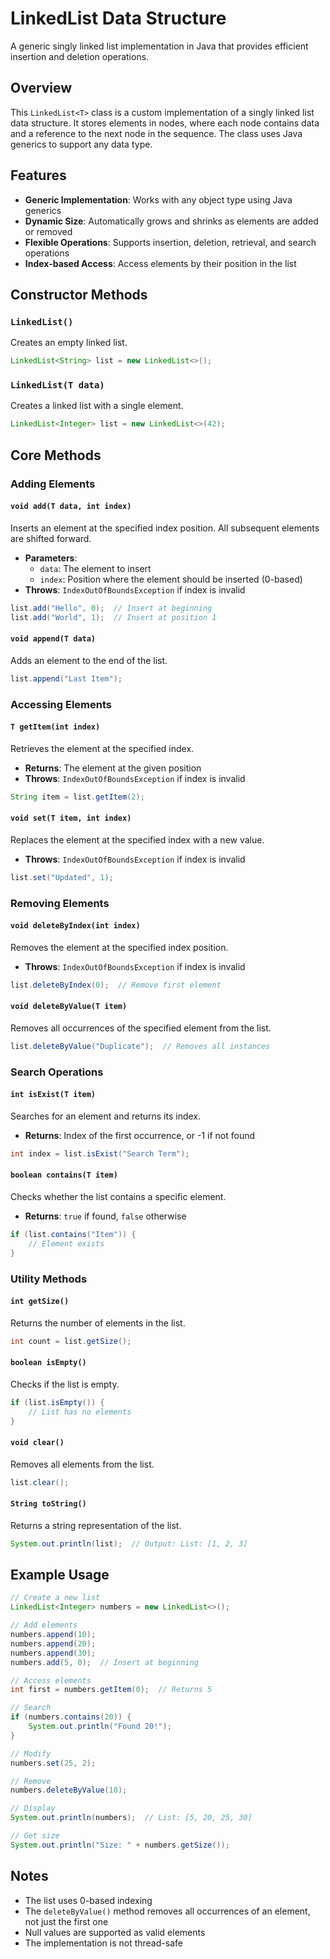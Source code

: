 # LinkedList Data Structure

A generic singly linked list implementation in Java that provides efficient insertion and deletion operations.

## Overview

This `LinkedList<T>` class is a custom implementation of a singly linked list data structure. It stores elements in nodes, where each node contains data and a reference to the next node in the sequence. The class uses Java generics to support any data type.

## Features

- **Generic Implementation**: Works with any object type using Java generics
- **Dynamic Size**: Automatically grows and shrinks as elements are added or removed
- **Flexible Operations**: Supports insertion, deletion, retrieval, and search operations
- **Index-based Access**: Access elements by their position in the list

## Constructor Methods

### `LinkedList()`
Creates an empty linked list.

```java
LinkedList<String> list = new LinkedList<>();
```

### `LinkedList(T data)`
Creates a linked list with a single element.

```java
LinkedList<Integer> list = new LinkedList<>(42);
```

## Core Methods

### Adding Elements

#### `void add(T data, int index)`
Inserts an element at the specified index position. All subsequent elements are shifted forward.

- **Parameters**: 
  - `data`: The element to insert
  - `index`: Position where the element should be inserted (0-based)
- **Throws**: `IndexOutOfBoundsException` if index is invalid

```java
list.add("Hello", 0);  // Insert at beginning
list.add("World", 1);  // Insert at position 1
```

#### `void append(T data)`
Adds an element to the end of the list.

```java
list.append("Last Item");
```

### Accessing Elements

#### `T getItem(int index)`
Retrieves the element at the specified index.

- **Returns**: The element at the given position
- **Throws**: `IndexOutOfBoundsException` if index is invalid

```java
String item = list.getItem(2);
```

#### `void set(T item, int index)`
Replaces the element at the specified index with a new value.

- **Throws**: `IndexOutOfBoundsException` if index is invalid

```java
list.set("Updated", 1);
```

### Removing Elements

#### `void deleteByIndex(int index)`
Removes the element at the specified index position.

- **Throws**: `IndexOutOfBoundsException` if index is invalid

```java
list.deleteByIndex(0);  // Remove first element
```

#### `void deleteByValue(T item)`
Removes all occurrences of the specified element from the list.

```java
list.deleteByValue("Duplicate");  // Removes all instances
```

### Search Operations

#### `int isExist(T item)`
Searches for an element and returns its index.

- **Returns**: Index of the first occurrence, or -1 if not found

```java
int index = list.isExist("Search Term");
```

#### `boolean contains(T item)`
Checks whether the list contains a specific element.

- **Returns**: `true` if found, `false` otherwise

```java
if (list.contains("Item")) {
    // Element exists
}
```

### Utility Methods

#### `int getSize()`
Returns the number of elements in the list.

```java
int count = list.getSize();
```

#### `boolean isEmpty()`
Checks if the list is empty.

```java
if (list.isEmpty()) {
    // List has no elements
}
```

#### `void clear()`
Removes all elements from the list.

```java
list.clear();
```

#### `String toString()`
Returns a string representation of the list.

```java
System.out.println(list);  // Output: List: [1, 2, 3]
```

## Example Usage

```java
// Create a new list
LinkedList<Integer> numbers = new LinkedList<>();

// Add elements
numbers.append(10);
numbers.append(20);
numbers.append(30);
numbers.add(5, 0);  // Insert at beginning

// Access elements
int first = numbers.getItem(0);  // Returns 5

// Search
if (numbers.contains(20)) {
    System.out.println("Found 20!");
}

// Modify
numbers.set(25, 2);

// Remove
numbers.deleteByValue(10);

// Display
System.out.println(numbers);  // List: [5, 20, 25, 30]

// Get size
System.out.println("Size: " + numbers.getSize());
```

## Notes

- The list uses 0-based indexing
- The `deleteByValue()` method removes all occurrences of an element, not just the first one
- Null values are supported as valid elements
- The implementation is not thread-safe
